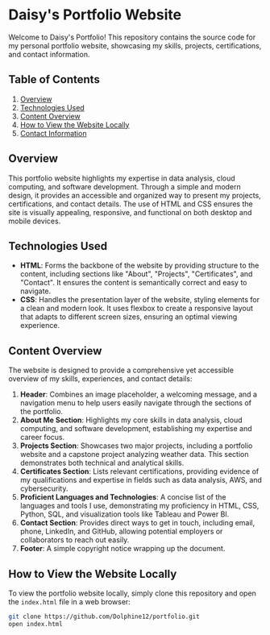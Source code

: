 # Daisy's Portfolio Website

Welcome to Daisy's Portfolio! This repository contains the source code for my personal portfolio website, showcasing my skills, projects, certifications, and contact information.

## Table of Contents

1. [Overview](#overview)
2. [Technologies Used](#technologies-used)
3. [Content Overview](#content-overview)
4. [How to View the Website Locally](#how-to-view-the-website-locally)
5. [Contact Information](#contact-information)

## Overview

This portfolio website highlights my expertise in data analysis, cloud computing, and software development. Through a simple and modern design, it provides an accessible and organized way to present my projects, certifications, and contact details. The use of HTML and CSS ensures the site is visually appealing, responsive, and functional on both desktop and mobile devices.

## Technologies Used

- **HTML**: Forms the backbone of the website by providing structure to the content, including sections like "About", "Projects", "Certificates", and "Contact". It ensures the content is semantically correct and easy to navigate.
- **CSS**: Handles the presentation layer of the website, styling elements for a clean and modern look. It uses flexbox to create a responsive layout that adapts to different screen sizes, ensuring an optimal viewing experience.

## Content Overview

The website is designed to provide a comprehensive yet accessible overview of my skills, experiences, and contact details:

1. **Header**: Combines an image placeholder, a welcoming message, and a navigation menu to help users easily navigate through the sections of the portfolio.
2. **About Me Section**: Highlights my core skills in data analysis, cloud computing, and software development, establishing my expertise and career focus.
3. **Projects Section**: Showcases two major projects, including a portfolio website and a capstone project analyzing weather data. This section demonstrates both technical and analytical skills.
4. **Certificates Section**: Lists relevant certifications, providing evidence of my qualifications and expertise in fields such as data analysis, AWS, and cybersecurity.
5. **Proficient Languages and Technologies**: A concise list of the languages and tools I use, demonstrating my proficiency in HTML, CSS, Python, SQL, and visualization tools like Tableau and Power BI.
6. **Contact Section**: Provides direct ways to get in touch, including email, phone, LinkedIn, and GitHub, allowing potential employers or collaborators to reach out easily.
7. **Footer**: A simple copyright notice wrapping up the document.

## How to View the Website Locally

To view the portfolio website locally, simply clone this repository and open the `index.html` file in a web browser:

```bash
git clone https://github.com/Dolphine12/portfolio.git
open index.html
